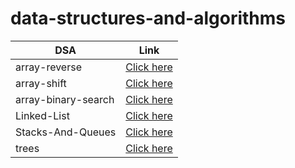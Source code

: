 # data-structures-and-algorithms

| DSA                 |                                                         Link                                                         |
| ------------------- | :------------------------------------------------------------------------------------------------------------------: |
| array-reverse       |          [Click here](https://abdullah-alsawalmeh.github.io/data-structures-and-algorithms/array-reverse/)           |
| array-shift         |           [Click here](https://abdullah-alsawalmeh.github.io/data-structures-and-algorithms/array-shift/)            |
| array-binary-search |       [Click here](https://abdullah-alsawalmeh.github.io/data-structures-and-algorithms/array-binary-search/)        |
| Linked-List         |   [Click here](https://abdullah-alsawalmeh.github.io/data-structures-and-algorithms/Data-Structures/linked-lists)    |
| Stacks-And-Queues   | [Click here](https://abdullah-alsawalmeh.github.io/data-structures-and-algorithms/Data-Structures/stacks-and-queues) |
| trees               |       [Click here](https://abdullah-alsawalmeh.github.io/data-structures-and-algorithms/Data-Structures/trees)       |

